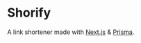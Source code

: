 # Shorify 
A link shortener made with [Next.js](https://nextjs.org/) & [Prisma](https://www.prisma.io/).

